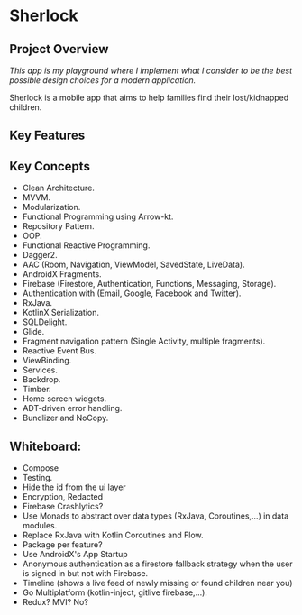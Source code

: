 # Sherlock

## Project Overview

*This app is my playground where I implement what I consider to be the
best possible design choices for a modern application.*

Sherlock is a mobile app that aims to help families find their
lost/kidnapped children.

## Key Features

## Key Concepts

- Clean Architecture.
- MVVM.
- Modularization.
- Functional Programming using Arrow-kt.
- Repository Pattern.
- OOP.
- Functional Reactive Programming.
- Dagger2.
- AAC (Room, Navigation, ViewModel, SavedState, LiveData).
- AndroidX Fragments.
- Firebase (Firestore, Authentication, Functions, Messaging, Storage).
- Authentication with (Email, Google, Facebook and Twitter).
- RxJava.
- KotlinX Serialization.
- SQLDelight.
- Glide.
- Fragment navigation pattern (Single Activity, multiple fragments).
- Reactive Event Bus.
- ViewBinding.
- Services.
- Backdrop.
- Timber.
- Home screen widgets.
- ADT-driven error handling.
- Bundlizer and NoCopy.

## Whiteboard:

- Compose
- Testing.
- Hide the id from the ui layer
- Encryption, Redacted
- Firebase Crashlytics?
- Use Monads to abstract over data types (RxJava, Coroutines,...) in
  data modules.
- Replace RxJava with Kotlin Coroutines and Flow.
- Package per feature?
- Use AndroidX's App Startup
- Anonymous authentication as a firestore fallback strategy when the
  user is signed in but not with Firebase.
- Timeline (shows a live feed of newly missing or found children near
  you)
- Go Multiplatform (kotlin-inject, gitlive firebase,...).
- Redux? MVI? No?
